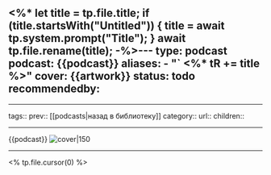 
<%*
let title = tp.file.title;
if (title.startsWith("Untitled")) {
title = await tp.system.prompt("Title");
}
await tp.file.rename(title);
-%>---
type: podcast
podcast: {{podcast}}
aliases: 
	- "` <%* tR += title %>"
cover: {{artwork}}
status: todo
recommendedby:
---
___
tags::
prev:: [[podcasts|назад в библиотеку]]
category::
url::
children::
___
{{podcast}}
![cover|150]({{artwork}})
___
<% tp.file.cursor(0) %>
